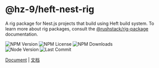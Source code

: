 # @hz-9/heft-nest-rig

A rig package for Nest.js projects that build using Heft build system. To learn more about rig packages, consult the [@rushstack/rig-package] documentation.

[@rushstack/rig-package]: https://www.npmjs.com/package/@rushstack/rig-package

![NPM Version][npm-version-url] ![NPM License][npm-license-url] ![NPM Downloads][npm-downloads-url]
<br /> ![Node Version][node-version-url] ![Last Commit][last-commit-url]

[npm-version-url]: https://badgen.net/npm/v/@hz-9/heft-nest-plugin
[npm-license-url]: https://badgen.net/npm/license/@hz-9/heft-nest-plugin
[npm-downloads-url]: https://badgen.net/npm/dt/@hz-9/heft-nest-plugin
[node-version-url]: https://badgen.net/npm/node/@hz-9/heft-nest-plugin
[last-commit-url]: https://badgen.net/github/last-commit/hz-9/a4

[Document](https://hz-9.github.io/a4/guide/heft-nest-rig/) | [文档](https://hz-9.github.io/a4/zh-CN/guide/heft-nest-rig/)
